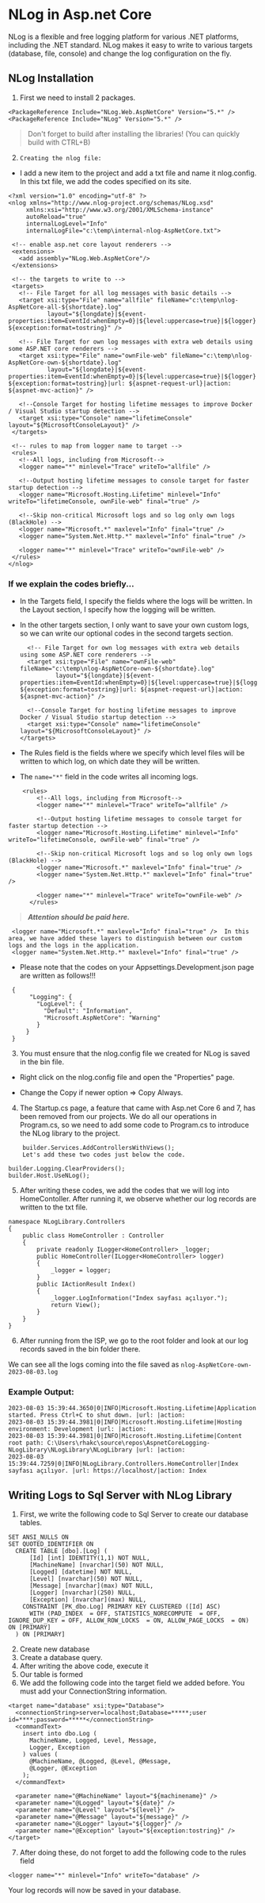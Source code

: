 
# NLog in Asp.net Core

NLog is a flexible and free logging platform for various .NET platforms, including the .NET standard. NLog makes it easy to write to various targets (database, file, console) and change the log configuration on the fly.

## NLog Installation

1. First we need to install 2 packages.

 ``
  <PackageReference Include="NLog.Web.AspNetCore" Version="5.*" />
``
 ``
<PackageReference Include="NLog" Version="5.*" />
``
> Don't forget to build after installing the libraries! (You can quickly
> build with CTRL+B)
>
2.  `Creating the nlog file:`
*	I add a new item to the project and add a txt file and name it nlog.config. In this txt file, we add the codes specified on its site.

 ```
<?xml version="1.0" encoding="utf-8" ?>
<nlog xmlns="http://www.nlog-project.org/schemas/NLog.xsd"
      xmlns:xsi="http://www.w3.org/2001/XMLSchema-instance"
      autoReload="true"
      internalLogLevel="Info"
      internalLogFile="c:\temp\internal-nlog-AspNetCore.txt">

  <!-- enable asp.net core layout renderers -->
  <extensions>
    <add assembly="NLog.Web.AspNetCore"/>
  </extensions>

  <!-- the targets to write to -->
  <targets>
    <!-- File Target for all log messages with basic details -->
    <target xsi:type="File" name="allfile" fileName="c:\temp\nlog-AspNetCore-all-${shortdate}.log"
            layout="${longdate}|${event-properties:item=EventId:whenEmpty=0}|${level:uppercase=true}|${logger}|${message} ${exception:format=tostring}" />

    <!-- File Target for own log messages with extra web details using some ASP.NET core renderers -->
    <target xsi:type="File" name="ownFile-web" fileName="c:\temp\nlog-AspNetCore-own-${shortdate}.log"
            layout="${longdate}|${event-properties:item=EventId:whenEmpty=0}|${level:uppercase=true}|${logger}|${message} ${exception:format=tostring}|url: ${aspnet-request-url}|action: ${aspnet-mvc-action}" />

    <!--Console Target for hosting lifetime messages to improve Docker / Visual Studio startup detection -->
    <target xsi:type="Console" name="lifetimeConsole" layout="${MicrosoftConsoleLayout}" />
  </targets>

  <!-- rules to map from logger name to target -->
  <rules>
    <!--All logs, including from Microsoft-->
    <logger name="*" minlevel="Trace" writeTo="allfile" />

    <!--Output hosting lifetime messages to console target for faster startup detection -->
    <logger name="Microsoft.Hosting.Lifetime" minlevel="Info" writeTo="lifetimeConsole, ownFile-web" final="true" />

    <!--Skip non-critical Microsoft logs and so log only own logs (BlackHole) -->
    <logger name="Microsoft.*" maxlevel="Info" final="true" />
    <logger name="System.Net.Http.*" maxlevel="Info" final="true" />
    
    <logger name="*" minlevel="Trace" writeTo="ownFile-web" />
  </rules>
</nlog> 
```

### If we explain the codes briefly...
* In the Targets field, I specify the fields where the logs will be written. In the Layout section, I specify how the logging will be written. 

* In the other targets section, I only want to save your own custom logs, so we can write our optional codes in the second targets section.

 

    <targets>
        <!-- File Target for all log messages with basic details -->
        <target xsi:type="File" name="allfile" fileName="c:\temp\nlog-AspNetCore-all-${shortdate}.log"
                layout="${longdate}|${event-properties:item=EventId:whenEmpty=0}|${level:uppercase=true}|${logger}|${message} ${exception:format=tostring}" />
    
        <!-- File Target for own log messages with extra web details using some ASP.NET core renderers -->
        <target xsi:type="File" name="ownFile-web" fileName="c:\temp\nlog-AspNetCore-own-${shortdate}.log"
                layout="${longdate}|${event-properties:item=EventId:whenEmpty=0}|${level:uppercase=true}|${logger}|${message} ${exception:format=tostring}|url: ${aspnet-request-url}|action: ${aspnet-mvc-action}" />
    
        <!--Console Target for hosting lifetime messages to improve Docker / Visual Studio startup detection -->
        <target xsi:type="Console" name="lifetimeConsole" layout="${MicrosoftConsoleLayout}" />
      </targets>
* The Rules field is the fields where we specify which level files will be written to which log, on which date they will be written.

* The `name="*"` field in the code writes all incoming logs.
````
    <rules>
        <!--All logs, including from Microsoft-->
        <logger name="*" minlevel="Trace" writeTo="allfile" />
    
        <!--Output hosting lifetime messages to console target for faster startup detection -->
        <logger name="Microsoft.Hosting.Lifetime" minlevel="Info" writeTo="lifetimeConsole, ownFile-web" final="true" />
    
        <!--Skip non-critical Microsoft logs and so log only own logs (BlackHole) -->
        <logger name="Microsoft.*" maxlevel="Info" final="true" />
        <logger name="System.Net.Http.*" maxlevel="Info" final="true" />
    
        <logger name="*" minlevel="Trace" writeTo="ownFile-web" />
      </rules>
````

> ***Attention should be paid here.***

     <logger name="Microsoft.*" maxlevel="Info" final="true" />  In this area, we have added these layers to distinguish between our custom logs and the logs in the application.
     <logger name="System.Net.Http.*" maxlevel="Info" final="true" />

* Please note that the codes on your Appsettings.Development.json page are written as follows!!!
````
 {
      "Logging": {
        "LogLevel": {
          "Default": "Information",
          "Microsoft.AspNetCore": "Warning"
        }
     }
 }
 ````

3. You must ensure that the nlog.config file we created for NLog is saved in the bin file.

* Right click on the nlog.config file and open the "Properties" page.

* Change the Copy if newer option => Copy Always. 

4. The Startup.cs page, a feature that came with Asp.net Core 6 and 7, has been removed from our projects. We do all our operations in Program.cs, so we need to add some code to Program.cs to introduce the NLog library to the project.
````
    builder.Services.AddControllersWithViews();
    Let's add these two codes just below the code.
````
````
builder.Logging.ClearProviders();
builder.Host.UseNLog();
````

5. After writing these codes, we add the codes that we will log into HomeContoller. After running it, we observe whether our log records are written to the txt file.

````
namespace NLogLibrary.Controllers
{
    public class HomeController : Controller
    {
        private readonly ILogger<HomeController> _logger;
        public HomeController(ILogger<HomeController> logger)
        {
            _logger = logger;
        }
        public IActionResult Index()
        {
            _logger.LogInformation("Index sayfası açılıyor.");
            return View();
        }
    }
}
````

6. After running from the ISP, we go to the root folder and look at our log records saved in the bin folder there. 

 We can see all the logs coming into the file saved as   `nlog-AspNetCore-own-2023-08-03.log`

### Example Output:
````
2023-08-03 15:39:44.3650|0|INFO|Microsoft.Hosting.Lifetime|Application started. Press Ctrl+C to shut down. |url: |action: 
2023-08-03 15:39:44.3981|0|INFO|Microsoft.Hosting.Lifetime|Hosting environment: Development |url: |action: 
2023-08-03 15:39:44.3981|0|INFO|Microsoft.Hosting.Lifetime|Content root path: C:\Users\rhakc\source\repos\AspnetCoreLogging-NLogLibrary\NLogLibrary\NLogLibrary |url: |action: 
2023-08-03 15:39:44.7259|0|INFO|NLogLibrary.Controllers.HomeController|Index sayfası açılıyor. |url: https://localhost/|action: Index
````

## Writing Logs to Sql Server with NLog Library

1. First, we write the following code to Sql Server to create our database tables.

````
SET ANSI_NULLS ON
SET QUOTED_IDENTIFIER ON
  CREATE TABLE [dbo].[Log] (
	  [Id] [int] IDENTITY(1,1) NOT NULL,
	  [MachineName] [nvarchar](50) NOT NULL,
	  [Logged] [datetime] NOT NULL,
	  [Level] [nvarchar](50) NOT NULL,
	  [Message] [nvarchar](max) NOT NULL,
	  [Logger] [nvarchar](250) NULL,
	  [Exception] [nvarchar](max) NULL,
    CONSTRAINT [PK_dbo.Log] PRIMARY KEY CLUSTERED ([Id] ASC)
      WITH (PAD_INDEX  = OFF, STATISTICS_NORECOMPUTE  = OFF, IGNORE_DUP_KEY = OFF, ALLOW_ROW_LOCKS  = ON, ALLOW_PAGE_LOCKS  = ON) ON [PRIMARY]
  ) ON [PRIMARY]
````

2. Create new database
3. Create a database query.
4. After writing the above code, execute it
5. Our table is formed
6. We add the following code into the target field we added before. You must add your ConnectionString information.

````
<target name="database" xsi:type="Database">
  <connectionString>server=localhost;Database=*****;user id=****;password=*****</connectionString>
  <commandText>
    insert into dbo.Log (
      MachineName, Logged, Level, Message,
      Logger, Exception
    ) values (
      @MachineName, @Logged, @Level, @Message,
      @Logger, @Exception
    );
  </commandText>

  <parameter name="@MachineName" layout="${machinename}" />
  <parameter name="@Logged" layout="${date}" />
  <parameter name="@Level" layout="${level}" />
  <parameter name="@Message" layout="${message}" />
  <parameter name="@Logger" layout="${logger}" />
  <parameter name="@Exception" layout="${exception:tostring}" />
</target>
````

7. After doing these, do not forget to add the following code to the rules field
````
<logger name="*" minlevel="Info" writeTo="database" />
````

Your log records will now be saved in your database.
